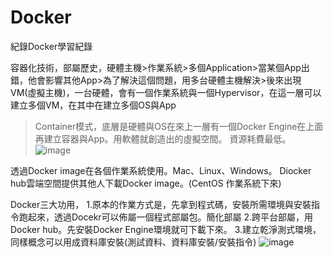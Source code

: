 # Docker
紀錄Docker學習紀錄

容器化技術，部屬歷史，硬體主機>作業系統>多個Application>當某個App出錯，他會影響其他App>為了解決這個問題，用多台硬體主機解決>後來出現VM(虛擬主機)，一台硬體，會有一個作業系統與一個Hypervisor，在這一層可以建立多個VM，在其中在建立多個OS與App
>Container模式，底層是硬體與OS在來上一層有一個Docker Engine在上面再建立容器與App。用軟體就創造出的虛擬空間。 資源耗費最低。
![image](https://github.com/Tomalison/Docker/assets/96727036/62392d0d-8fd4-41d9-b00a-c80e00cddca4)

透過Docker image在各個作業系統使用。Mac、Linux、Windows。
Diocker hub雲端空間提供其他人下載Docker image。(CentOS 作業系統下來)

Docker三大功用，
1.原本的作業方式是，先拿到程式碼，安裝所需環境與安裝指令跑起來，透過Docekr可以佈屬一個程式部屬包。簡化部屬
2.跨平台部屬，用Docker hub。先安裝Docker Engine環境就可下載下來。
3.建立乾淨測式環境，同樣概念可以用成資料庫安裝(測試資料、資料庫安裝/安裝指令)
![image](https://github.com/Tomalison/Docker/assets/96727036/010cff20-48d5-46f6-a17e-ac0736e11953)
